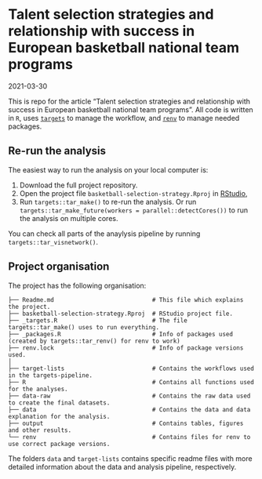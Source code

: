 Talent selection strategies and relationship with success in European
basketball national team programs
================
2021-03-30

This is repo for the article “Talent selection strategies and
relationship with success in European basketball national team
programs”. All code is written in `R`, uses
[`targets`](https://docs.ropensci.org/targets/) to manage the workflow,
and [`renv`](https://rstudio.github.io/renv) to manage needed packages.

## Re-run the analysis

The easiest way to run the analysis on your local computer is:

1.  Download the full project repository.
2.  Open the project file `basketball-selection-strategy.Rproj` in
    [RStudio](https://rstudio.com),
3.  Run `targets::tar_make()` to re-run the analysis. Or run
    `targets::tar_make_future(workers = parallel::detectCores())` to run
    the analysis on multiple cores.

You can check all parts of the anaylysis pipeline by running
`targets::tar_visnetwork()`.

## Project organisation

The project has the following organisation:

    ├── Readme.md                            # This file which explains the project.
    ├── basketball-selection-strategy.Rproj  # RStudio project file.
    ├── _targets.R                           # The file targets::tar_make() uses to run everything.
    ├── _packages.R                          # Info of packages used (created by targets::tar_renv() for renv to work)
    ├── renv.lock                            # Info of package versions used.
    │
    ├── target-lists                         # Contains the workflows used in the targets-pipeline.
    ├── R                                    # Contains all functions used for the analyses.
    ├── data-raw                             # Contains the raw data used to create the final datasets.
    ├── data                                 # Contains the data and data explanation for the analysis.
    ├── output                               # Contains tables, figures and other results.
    └── renv                                 # Contains files for renv to use correct package versions.

The folders `data` and `target-lists` contains specific readme files
with more detailed information about the data and analysis pipeline,
respectively.
